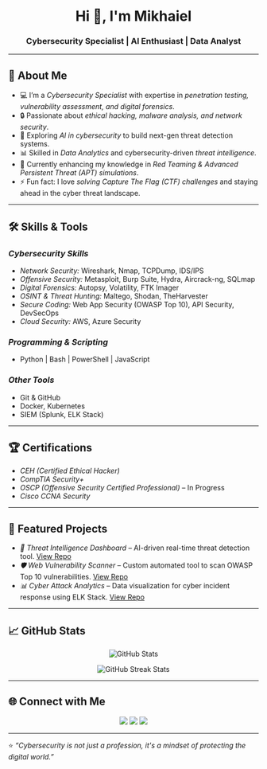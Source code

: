 <!-- Header with a banner or title -->
<h1 align="center">Hi 👋, I'm Mikhaiel</h1>
<h3 align="center">Cybersecurity Specialist | AI Enthusiast | Data Analyst</h3>

---

## 🚀 About Me
- 💻 I’m a *Cybersecurity Specialist* with expertise in *penetration testing, vulnerability assessment, and digital forensics*.
- 🔒 Passionate about *ethical hacking, malware analysis, and network security*.
- 🤖 Exploring *AI in cybersecurity* to build next-gen threat detection systems.
- 📊 Skilled in *Data Analytics* and cybersecurity-driven *threat intelligence*.
- 🌱 Currently enhancing my knowledge in *Red Teaming & Advanced Persistent Threat (APT) simulations*.
- ⚡ Fun fact: I love *solving Capture The Flag (CTF) challenges* and staying ahead in the cyber threat landscape.

---

## 🛠️ Skills & Tools

### *Cybersecurity Skills*
- *Network Security:* Wireshark, Nmap, TCPDump, IDS/IPS
- *Offensive Security:* Metasploit, Burp Suite, Hydra, Aircrack-ng, SQLmap
- *Digital Forensics:* Autopsy, Volatility, FTK Imager
- *OSINT & Threat Hunting:* Maltego, Shodan, TheHarvester
- *Secure Coding:* Web App Security (OWASP Top 10), API Security, DevSecOps
- *Cloud Security:* AWS, Azure Security

### *Programming & Scripting*
- Python | Bash | PowerShell | JavaScript

### *Other Tools*
- Git & GitHub
- Docker, Kubernetes
- SIEM (Splunk, ELK Stack)

---

## 🏆 Certifications
- *CEH (Certified Ethical Hacker)*
- *CompTIA Security+*
- *OSCP (Offensive Security Certified Professional)* – In Progress
- *Cisco CCNA Security*

---

## 📂 Featured Projects
- *🔐 Threat Intelligence Dashboard* – AI-driven real-time threat detection tool. [View Repo](#)
- *🛡️ Web Vulnerability Scanner* – Custom automated tool to scan OWASP Top 10 vulnerabilities. [View Repo](#)
- *📊 Cyber Attack Analytics* – Data visualization for cyber incident response using ELK Stack. [View Repo](#)

---

## 📈 GitHub Stats
<p align="center">
  <img src="https://github-readme-stats.vercel.app/api?username=Mikhaiel&show_icons=true&theme=radical" alt="GitHub Stats" />
</p>

<p align="center">
  <img src="https://github-readme-streak-stats.herokuapp.com/?user=Mikhaiel&theme=radical" alt="GitHub Streak Stats" />
</p>

---

## 🌐 Connect with Me
<p align="center">
  <a href="https://linkedin.com/in/mikhaiel" target="_blank"><img src="https://img.shields.io/badge/LinkedIn-%230077B5.svg?&style=for-the-badge&logo=linkedin&logoColor=white" /></a>
  <a href="https://twitter.com/mikhaiel" target="_blank"><img src="https://img.shields.io/badge/Twitter-%231DA1F2.svg?&style=for-the-badge&logo=twitter&logoColor=white" /></a>
  <a href="mailto:mikhaiel@example.com" target="_blank"><img src="https://img.shields.io/badge/Email-D14836?style=for-the-badge&logo=gmail&logoColor=white" /></a>
</p>

---

⭐ *“Cybersecurity is not just a profession, it's a mindset of protecting the digital world.”*
